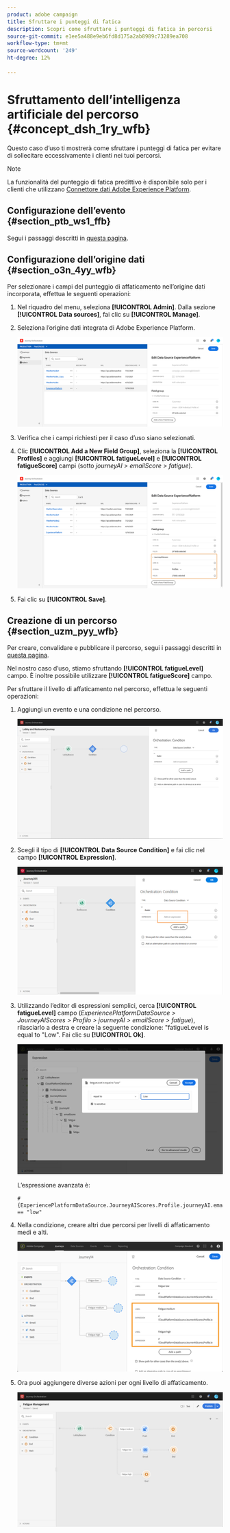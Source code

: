 ```yaml
---
product: adobe campaign
title: Sfruttare i punteggi di fatica
description: Scopri come sfruttare i punteggi di fatica in percorsi
source-git-commit: e1ee5a488e9eb6fd8d175a2ab8989c73289ea708
workflow-type: tm+mt
source-wordcount: '249'
ht-degree: 12%

---
```



# Sfruttamento dell’intelligenza artificiale del percorso {#concept_dsh_1ry_wfb}

Questo caso d’uso ti mostrerà come sfruttare i punteggi di fatica per evitare di sollecitare eccessivamente i clienti nei tuoi percorsi.

>[!NOTE]
>
>La funzionalità del punteggio di fatica predittivo è disponibile solo per i clienti che utilizzano [Connettore dati Adobe Experience Platform](https://experienceleague.adobe.com/docs/campaign-standard/using/integrating-with-adobe-cloud/adobe-experience-platform/data-connector/aep-about-data-connector.html).

## Configurazione dell’evento {#section_ptb_ws1_ffb}

Segui i passaggi descritti in [questa pagina](../event/about-events.md).

## Configurazione dell’origine dati {#section_o3n_4yy_wfb}

Per selezionare i campi del punteggio di affaticamento nell’origine dati incorporata, effettua le seguenti operazioni:

1. Nel riquadro del menu, seleziona **[!UICONTROL Admin]**. Dalla sezione **[!UICONTROL Data sources]**, fai clic su **[!UICONTROL Manage]**.
1. Seleziona l’origine dati integrata di Adobe Experience Platform.

   ![](../assets/journey23.png)

1. Verifica che i campi richiesti per il caso d’uso siano selezionati.
1. Clic **[!UICONTROL Add a New Field Group]**, seleziona la **[!UICONTROL Profiles]** e aggiungi **[!UICONTROL fatigueLevel]** e **[!UICONTROL fatigueScore]** campi (sotto _journeyAI > emailScore > fatigue_).

   ![](../assets/journeyuc3_1.png)

1. Fai clic su **[!UICONTROL Save]**.

## Creazione di un percorso {#section_uzm_pyy_wfb}

Per creare, convalidare e pubblicare il percorso, segui i passaggi descritti in [questa pagina](../building-journeys/journey.md).

Nel nostro caso d’uso, stiamo sfruttando **[!UICONTROL fatigueLevel]** campo. È inoltre possibile utilizzare **[!UICONTROL fatigueScore]** campo.

Per sfruttare il livello di affaticamento nel percorso, effettua le seguenti operazioni:

1. Aggiungi un evento e una condizione nel percorso.

   ![](../assets/journeyuc2_14.png)

1. Scegli il tipo di **[!UICONTROL Data Source Condition]** e fai clic nel campo **[!UICONTROL Expression]**. 

   ![](../assets/journeyuc3_2.png)

1. Utilizzando l’editor di espressioni semplici, cerca **[!UICONTROL fatigueLevel]** campo (_ExperiencePlatformDataSource > JourneyAIScores > Profilo > journeyAI > emailScore > fatigue_), rilasciarlo a destra e creare la seguente condizione: &quot;fatigueLevel is equal to &quot;Low&quot;. Fai clic su **[!UICONTROL Ok]**.

   ![](../assets/journeyuc3_3.png)

   L’espressione avanzata è:

   ```
   #{ExperiencePlatformDataSource.JourneyAIScores.Profile.journeyAI.emailScore.fatigue.fatigueLevel} == "low"
   ```

1. Nella condizione, creare altri due percorsi per livelli di affaticamento medi e alti.

   ![](../assets/journeyuc3_4.png)

1. Ora puoi aggiungere diverse azioni per ogni livello di affaticamento.

   ![](../assets/journeyuc3_5.png)
